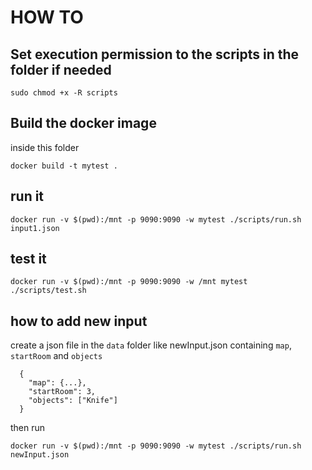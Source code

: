 # HOW TO 

## Set execution permission to the scripts in the folder if needed

`sudo chmod +x -R scripts`

## Build the docker image

inside this folder 

`docker build -t mytest .`

## run it

`docker run -v $(pwd):/mnt -p 9090:9090 -w mytest ./scripts/run.sh input1.json`

## test it

`docker run -v $(pwd):/mnt -p 9090:9090 -w /mnt mytest ./scripts/test.sh`

## how to add new input

create a json file in the `data` folder like newInput.json containing `map`, `startRoom` and `objects`
```
  {
    "map": {...},
    "startRoom": 3,
    "objects": ["Knife"]
  }
```

then run

`docker run -v $(pwd):/mnt -p 9090:9090 -w mytest ./scripts/run.sh newInput.json`